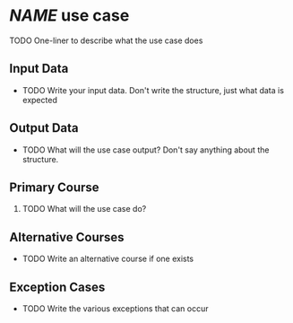 # $NAME$ use case

TODO One-liner to describe what the use case does

## Input Data

- TODO Write your input data. Don't write the structure, just what data is expected

## Output Data

- TODO What will the use case output? Don't say anything about the structure.

## Primary Course

1. TODO What will the use case do?

## Alternative Courses

- TODO Write an alternative course if one exists

## Exception Cases

- TODO Write the various exceptions that can occur
